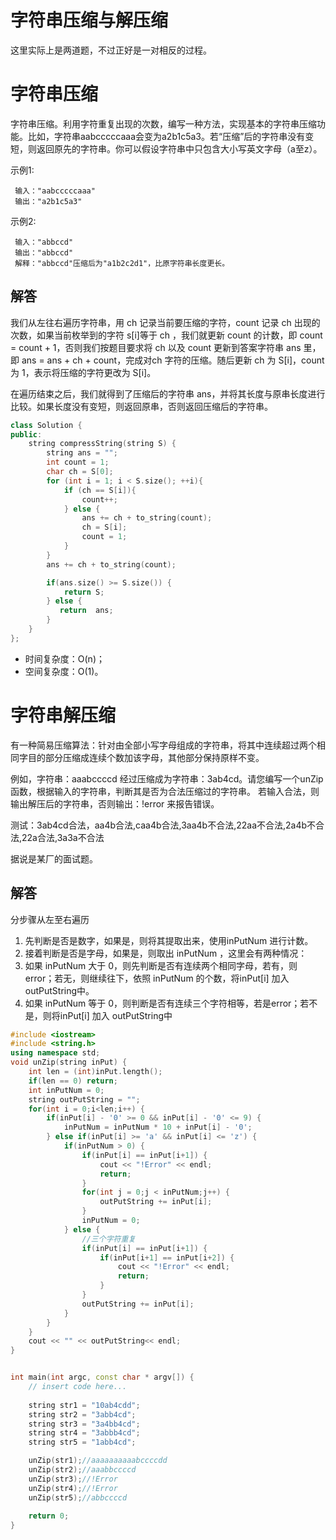# 字符串压缩与解压缩
这里实际上是两道题，不过正好是一对相反的过程。

# 字符串压缩
字符串压缩。利用字符重复出现的次数，编写一种方法，实现基本的字符串压缩功能。比如，字符串aabcccccaaa会变为a2b1c5a3。若“压缩”后的字符串没有变短，则返回原先的字符串。你可以假设字符串中只包含大小写英文字母（a至z）。

示例1:
```
 输入："aabcccccaaa"
 输出："a2b1c5a3"
```

示例2:
```
 输入："abbccd"
 输出："abbccd"
 解释："abbccd"压缩后为"a1b2c2d1"，比原字符串长度更长。
```
## 解答
我们从左往右遍历字符串，用 ch 记录当前要压缩的字符，count 记录 ch 出现的次数，如果当前枚举到的字符 s[i]等于 ch ，我们就更新 count 的计数，即 count = count + 1，否则我们按题目要求将 ch 以及 count 更新到答案字符串 ans 里，即 ans = ans + ch + count，完成对ch 字符的压缩。随后更新 ch 为 S[i]，count 为 1，表示将压缩的字符更改为 S[i]。

在遍历结束之后，我们就得到了压缩后的字符串 ans，并将其长度与原串长度进行比较。如果长度没有变短，则返回原串，否则返回压缩后的字符串。

```C++
class Solution {
public:
    string compressString(string S) {        
        string ans = "";
        int count = 1;
        char ch = S[0];
        for (int i = 1; i < S.size(); ++i){
            if (ch == S[i]){
                count++;
            } else {
                ans += ch + to_string(count); 
                ch = S[i];
                count = 1;
            }
        }
        ans += ch + to_string(count);

        if(ans.size() >= S.size()) {
            return S;
        } else {
           return  ans;
        }
    }
};
```
* 时间复杂度：O(n)；
* 空间复杂度：O(1)。

# 字符串解压缩

有一种简易压缩算法：针对由全部小写字母组成的字符串，将其中连续超过两个相同字目的部分压缩成连续个数加该字母，其他部分保持原样不变。

例如，字符串：aaabccccd 经过压缩成为字符串：3ab4cd。请您编写一个unZip函数，根据输入的字符串，判断其是否为合法压缩过的字符串。 
若输入合法，则输出解压后的字符串，否则输出：!error 来报告错误。

测试：3ab4cd合法，aa4b合法,caa4b合法,3aa4b不合法,22aa不合法,2a4b不合法,22a合法,3a3a不合法

据说是某厂的面试题。

## 解答

分步骤从左至右遍历
1. 先判断是否是数字，如果是，则将其提取出来，使用inPutNum 进行计数。
2. 接着判断是否是字母，如果是，则取出 inPutNum ，这里会有两种情况：
3. 如果 inPutNum 大于 0，则先判断是否有连续两个相同字母，若有，则error；若无，则继续往下，依照 inPutNum 的个数，将inPut[i] 加入 outPutString中。
4. 如果 inPutNum 等于 0，则判断是否有连续三个字符相等，若是error；若不是，则将inPut[i] 加入 outPutString中


```C++
#include <iostream>
#include <string.h>
using namespace std;
void unZip(string inPut) {
    int len = (int)inPut.length();
    if(len == 0) return;
    int inPutNum = 0;
    string outPutString = "";
    for(int i = 0;i<len;i++) {
        if(inPut[i] - '0' >= 0 && inPut[i] - '0' <= 9) {
            inPutNum = inPutNum * 10 + inPut[i] - '0';
        } else if(inPut[i] >= 'a' && inPut[i] <= 'z') {
            if(inPutNum > 0) {
                if(inPut[i] == inPut[i+1]) {
                    cout << "!Error" << endl;
                    return;
                }
                for(int j = 0;j < inPutNum;j++) {
                    outPutString += inPut[i];
                }
                inPutNum = 0;
            } else {
                //三个字符重复
                if(inPut[i] == inPut[i+1]) {
                    if(inPut[i+1] == inPut[i+2]) {
                        cout << "!Error" << endl;
                        return;
                    }
                }
                outPutString += inPut[i];
            }
        }
    }
    cout << "" << outPutString<< endl;
}


int main(int argc, const char * argv[]) {
    // insert code here...
    
    string str1 = "10ab4cdd";
    string str2 = "3abb4cd";
    string str3 = "3a4bb4cd";
    string str4 = "3abbb4cd";
    string str5 = "1abb4cd";

    unZip(str1);//aaaaaaaaaabccccdd
    unZip(str2);//aaabbccccd
    unZip(str3);//!Error
    unZip(str4);//!Error
    unZip(str5);//abbccccd
    
    return 0;
}
```